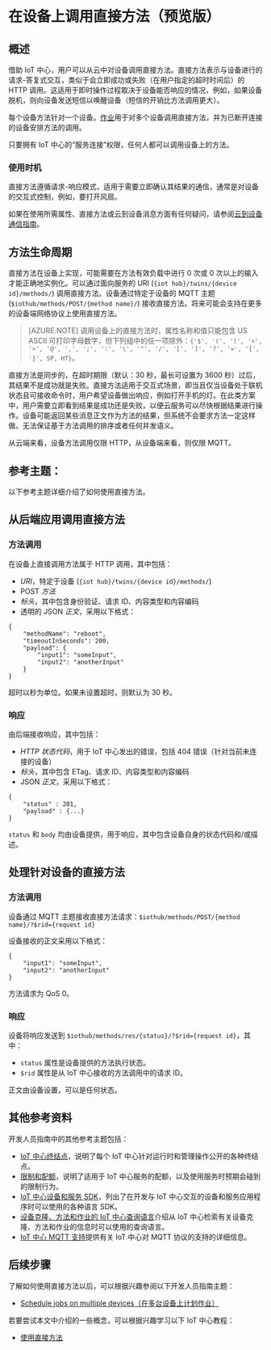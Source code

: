 <properties
 pageTitle="开发人员指南 - 直接方法 | Azure"
 description="Azure IoT 中心开发人员指南 - 使用直接方法调用设备上的代码"
 services="iot-hub"
 documentationCenter=".net"
 authors="nberdy"
 manager="timlt"
 editor=""/>  


<tags
 ms.service="iot-hub"
 ms.devlang="multiple"
 ms.topic="article"
 ms.tgt_pltfrm="na"
 ms.workload="na"
 ms.date="09/30/2016"
 wacn.date="12/12/2016" 
 ms.author="nberdy"/>  


# 在设备上调用直接方法（预览版）

## 概述
借助 IoT 中心，用户可以从云中对设备调用直接方法。直接方法表示与设备进行的请求-答复式交互，类似于会立即成功或失败（在用户指定的超时时间后）的 HTTP 调用。这适用于即时操作过程取决于设备能否响应的情况，例如，如果设备脱机，则向设备发送短信以唤醒设备（短信的开销比方法调用更大）。

每个设备方法针对一个设备。[作业][lnk-devguide-jobs]用于对多个设备调用直接方法，并为已断开连接的设备安排方法的调用。

只要拥有 IoT 中心的“服务连接”权限，任何人都可以调用设备上的方法。

### 使用时机
直接方法遵循请求-响应模式，适用于需要立即确认其结果的通信，通常是对设备的交互式控制，例如，要打开风扇。

如果在使用所需属性、直接方法或云到设备消息方面有任何疑问，请参阅[云到设备通信指南][lnk-c2d-guidance]。

## 方法生命周期
直接方法在设备上实现，可能需要在方法有效负载中进行 0 次或 0 次以上的输入才能正确地实例化。可以通过面向服务的 URI (`{iot hub}/twins/{device id}/methods/`) 调用直接方法。设备通过特定于设备的 MQTT 主题 (`$iothub/methods/POST/{method name}/`) 接收直接方法。将来可能会支持在更多的设备端网络协议上使用直接方法。

> [AZURE.NOTE] 调用设备上的直接方法时，属性名称和值只能包含 US ASCII 可打印字母数字，但下列组中的任一项除外：``{'$', '(', ')', '<', '>', '@', ',', ';', ':', '\', '"', '/', '[', ']', '?', '=', '{', '}', SP, HT}``。

直接方法是同步的，在超时期限（默认：30 秒，最长可设置为 3600 秒）过后，其结果不是成功就是失败。直接方法适用于交互式场景，即当且仅当设备处于联机状态且可接收命令时，用户希望设备做出响应，例如打开手机的灯。在此类方案中，用户需要立即看到结果是成功还是失败，以便云服务可以尽快根据结果进行操作。设备可能返回某些消息正文作为方法的结果，但系统不会要求方法一定这样做。无法保证基于方法调用的排序或者任何并发语义。

从云端来看，设备方法调用仅限 HTTP，从设备端来看，则仅限 MQTT。

## 参考主题：

以下参考主题详细介绍了如何使用直接方法。

## 从后端应用调用直接方法

### 方法调用

在设备上直接调用方法属于 HTTP 调用，其中包括：

- *URI*，特定于设备 (`{iot hub}/twins/{device id}/methods/`)
- POST *方法*
- *标头*，其中包含身份验证、请求 ID、内容类型和内容编码
- 透明的 JSON *正文*，采用以下格式：

```
{
    "methodName": "reboot",
    "timeoutInSeconds": 200,
    "payload": {
        "input1": "someInput",
        "input2": "anotherInput"
    }
}
```

  超时以秒为单位。如果未设置超时，则默认为 30 秒。
  
### 响应

由后端接收响应，其中包括：

- *HTTP 状态代码*，用于 IoT 中心发出的错误，包括 404 错误（针对当前未连接的设备）
- *标头*，其中包含 ETag、请求 ID、内容类型和内容编码
- JSON *正文*，采用以下格式：

```
{
    "status" : 201,
    "payload" : {...}
}
```

   `status` 和 `body` 均由设备提供，用于响应，其中包含设备自身的状态代码和/或描述。

## 处理针对设备的直接方法
### 方法调用
设备通过 MQTT 主题接收直接方法请求：`$iothub/methods/POST/{method name}/?$rid={request id}`

设备接收的正文采用以下格式：

```
{
    "input1": "someInput",
    "input2": "anotherInput"
}
```

方法请求为 QoS 0。

### 响应
设备将响应发送到 `$iothub/methods/res/{status}/?$rid={request id}`，其中：

 - `status` 属性是设备提供的方法执行状态。
 - `$rid` 属性是从 IoT 中心接收的方法调用中的请求 ID。

正文由设备设置，可以是任何状态。

## 其他参考资料

开发人员指南中的其他参考主题包括：

- [IoT 中心终结点][lnk-endpoints]，说明了每个 IoT 中心针对运行时和管理操作公开的各种终结点。
- [限制和配额][lnk-quotas]，说明了适用于 IoT 中心服务的配额，以及使用服务时预期会碰到的限制行为。
- [IoT 中心设备和服务 SDK][lnk-sdks]，列出了在开发与 IoT 中心交互的设备和服务应用程序时可以使用的各种语言 SDK。
- [设备克隆、方法和作业的 IoT 中心查询语言][lnk-query]介绍从 IoT 中心检索有关设备克隆、方法和作业的信息时可以使用的查询语言。
- [IoT 中心 MQTT 支持][lnk-devguide-mqtt]提供有关 IoT 中心对 MQTT 协议的支持的详细信息。

## 后续步骤
了解如何使用直接方法以后，可以根据兴趣参阅以下开发人员指南主题：

- [Schedule jobs on multiple devices（在多台设备上计划作业）][lnk-devguide-jobs]

若要尝试本文中介绍的一些概念，可以根据兴趣学习以下 IoT 中心教程：

- [使用直接方法][lnk-methods-tutorial]

<!-- links and images -->


[lnk-endpoints]: /documentation/articles/iot-hub-devguide-endpoints/
[lnk-quotas]: /documentation/articles/iot-hub-devguide-quotas-throttling/
[lnk-sdks]: /documentation/articles/iot-hub-devguide-sdks/
[lnk-query]: /documentation/articles/iot-hub-devguide-query-language/
[lnk-devguide-mqtt]: /documentation/articles/iot-hub-mqtt-support/

[lnk-devguide-jobs]: /documentation/articles/iot-hub-devguide-jobs/
[lnk-methods-tutorial]: /documentation/articles/iot-hub-node-node-direct-methods/
[lnk-devguide-messages]: /documentation/articles/iot-hub-devguide-messaging/
[lnk-c2d-guidance]: /documentation/articles/iot-hub-devguide-c2d-guidance/

<!---HONumber=Mooncake_1205_2016-->